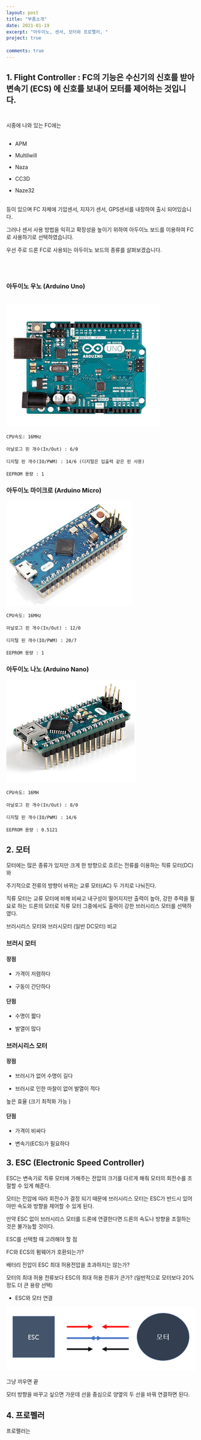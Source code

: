 ```yaml
---
layout: post
title: "부품소개"
date: 2021-01-19
excerpt: "아두이노, 센서, 모터와 프로펠러, "
project: true

comments: true
---
```


## 1. Flight Controller : FC의 기능은 수신기의 신호를 받아 변속기 (ECS) 에 신호를 보내어 모터를 제어하는 것입니다.<br><br>

시중에 나와 있는 FC에는<br><br>

- APM

- MultiIwill

- Naza

- CC3D

- Naze32  
<br>
등이 있으며 FC 자체에 기압센서, 지자기 센서, GPS센서를 내장하여 출시 되어있습니다.

그러나 센서 사용 방법을 익히고 확장성을 높이기 위하여 아두이노 보드를 이용하여 FC로 사용하기로 선택하였습니다.

우선 주로 드론 FC로 사용되는 아두이노 보드의 종류를 살펴보겠습니다.<br><br><br><br>



 

 

 




 

### 아두이노 우노 (Arduino Uno)<br><br>

 <img src="/assets/img/우노.png" alt="아두이노 우노">

```
CPU속도: 16MHz

아날로그 핀 개수(In/Out) : 6/0

디지털 핀 개수(IO/PWM) : 14/6 (디지털은 입출력 같은 핀 사용)

EEPROM 용량 : 1
```
 




 

 

 

### 아두이노 마이크로 (Arduino Micro)


 <img src="/assets/img/마이크로.png" alt="마이크로"> 
 
```
CPU속도: 16MHz

아날로그 핀 개수(In/Out) : 12/0

디지털 핀 개수(IO/PWM) : 20/7

EEPROM 용량 : 1
```


 



 

### 아두이노 나노 (Arduino Nano)


 <img src="/assets/img/나노.png" alt="마이크로">  
 
```
CPU속도: 16MH

아날로그 핀 개수(In/Out) : 8/0

디지털 핀 개수(IO/PWM) : 14/6

EEPROM 용량 : 0.5121
```
 

 

 

## 2. 모터

 

모터에는 많은 종류가 있지만 크게 한 방향으로 흐르는 전류를 이용하는 직류 모터(DC)와

주기적으로 전류의 방향이 바뀌는 교류 모터(AC) 두 가지로 나눠진다.

직류 모터는 교류 모터에 비해 비싸고 내구성이 떨어지지만 출력이 높아, 강한 추력을 필요로 하는 드론의 모터로 직류 모터 그중에서도 출력이 강한 브러시리스 모터를 선택하였다.

 

브러시리스 모터와 브러시모터 (일반 DC모터) 비교


### 브러시 모터

 

#### 장점

- 가격이 저렴하다

- 구동이 간단하다

 

#### 단점

- 수명이 짧다

- 발열이 많다

 


### 브러시리스 모터

 

#### 장점

- 브러시가 없어 수명이 길다

- 브러시로 인한 마찰이 없어 발열이 적다

높은 효율 (크기 최적화 가능 )

 

#### 단점

- 가격이 비싸다

- 변속기(ECS)가 필요하다

 

## 3. ESC (Electronic Speed Controller)

 

ESC는 변속기로 직류 모터에 가해주는 전압의 크기를 다르게 해줘 모터의 회전수를 조절할 수 있게 해준다.

모터는 전압에 따라 회전수가 결정 되기 때문에 브러시리스 모터는 ESC가 반드시 있어야만 속도와 방향을 제어할 수 있게 된다.

만약 ESC 없이 브러시리스 모터를 드론에 연결한다면 드론의 속도나 방향을 조절하는 것은 불가능할 것이다.

 

ESC를 선택할 때 고려해야 할 점

 

FC와 ECS의 펌웨어가 호환되는가?

배터리 전압이 ESC 최대 허용전압을 초과하지는 않는가?

모터의 최대 허용 전류보다 ESC의 최대 허용 전류가 큰가? (일반적으로 모터보다 20%정도 더 큰 용량 선택)

 

 

* ESC와 모터 연결

 
 <img src="/assets/img/모터연결.png" alt="모터연결"> 



그냥 끼우면 끝

모터 방향을 바꾸고 싶으면 가운데 선을 중심으로 양옆의 두 선을 바꿔 연결하면 된다.

 

 

## 4. 프로펠러

 

프로펠러는

 
